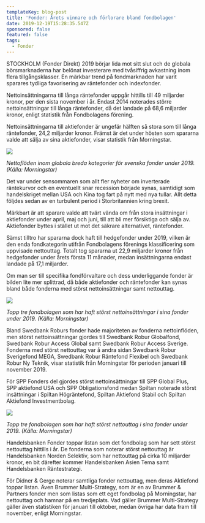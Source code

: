 ```yaml
---
templateKey: blog-post
title: 'Fonder: Årets vinnare och förlorare bland fondbolagen'
date: 2019-12-19T15:28:35.547Z
sponsored: false
featured: false
tags:
  - Fonder
---
```

STOCKHOLM (Fonder Direkt) 2019 börjar lida mot sitt slut och de globala börsmarknaderna har belönat investerare med tvåsiffrig avkastning inom flera tillgångsklasser. En märkbar trend på fondmarknaden har varit sparares tydliga favorisering av räntefonder och indexfonder.



Nettoinsättningarna till långa räntefonder uppgår hittills till 49 miljarder kronor, per den sista november i år. Endast 2014 noterades större nettoinsättningar till långa räntefonder, då det landade på 68,6 miljarder kronor, enligt statistik från Fondbolagens förening.



Nettoinsättningarna till aktiefonder är ungefär hälften så stora som till långa räntefonder, 24,2 miljarder kronor. Främst är det under hösten som spararna valde att sälja av sina aktiefonder, visar statistik från Morningstar.





![](/img/flöden.png)

_Nettoflöden inom globala breda kategorier för svenska fonder under 2019. (Källa: Morningstar)_



Det var under sensommaren som allt fler nyheter om inverterade räntekurvor och en eventuellt snar recession började synas, samtidigt som handelskriget mellan USA och Kina tog fart på nytt med nya tullar. Allt detta följdes sedan av en turbulent period i Storbritannien kring brexit.



Märkbart är att sparare valde att tvärt vända om från stora insättningar i aktiefonder under april, maj och juni, till att bli mer försiktiga och sälja av. Aktiefonder byttes i stället ut mot det säkrare alternativet, räntefonder.



Sämst tilltro har spararna dock haft till hedgefonder under 2019, vilken är den enda fondkategorin utifrån Fondbolagens förenings klassificering som uppvisade nettouttag. Totalt tog spararna ut 22,9 miljarder kronor från hedgefonder under årets första 11 månader, medan insättningarna endast landade på 17,1 miljarder.



Om man ser till specifika fondförvaltare och dess underliggande fonder är bilden lite mer splittrad, då både aktiefonder och räntefonder kan synas bland både fonderna med störst nettoinsättningar samt nettouttag.



![](/img/1.png)

_Topp tre fondbolagen som har haft störst nettoinsättningar i sina fonder under 2019. (Källa: Morningstar)_

Bland Swedbank Roburs fonder hade majoriteten av fonderna nettoinflöden, men störst nettoinsättningar gjordes till Swedbank Robur Globalfond, Swedbank Robur Access Global samt Swedbank Robur Access Sverige. Fonderna med störst nettouttag var å andra sidan Swedbank Robur Sverigefond MEGA, Swedbank Robur Räntefond Flexibel och Swedbank Robur Ny Teknik, visar statistik från Morningstar för perioden januari till november 2019.

För SPP Fonders del gjordes störst nettoinsättningar till SPP Global Plus, SPP aktiefond USA och SPP Obligationsfond medan Spiltan noterade störst insättningar i Spiltan Högräntefond, Spiltan Aktiefond Stabil och Spiltan Aktiefond Investmentbolag.



![](/img/2.png)

_Topp tre fondbolagen som har haft störst nettouttag i sina fonder under 2019. (Källa: Morningstar)_



Handelsbanken Fonder toppar listan som det fondbolag som har sett störst nettouttag hittills i år. De fonderna som noterar störst nettouttag är Handelsbanken Norden Selektiv, som har nettouttag på cirka 10 miljarder kronor, en bit därefter kommer Handelsbanken Asien Tema samt Handelsbanken Räntestrategi.



För Didner & Gerge noterar samtliga fonder nettouttag, men deras Aktiefond toppar listan. Även Brummer Multi-Strategy, som är en av Brummer & Partners fonder men som listas som ett eget fondbolag på Morningstar, har nettouttag och hamnar på en tredjeplats. Vad gäller Brummer Multi-Strategy gäller även statistiken för januari till oktober, medan övriga har data fram till november, enligt Morningstar.
